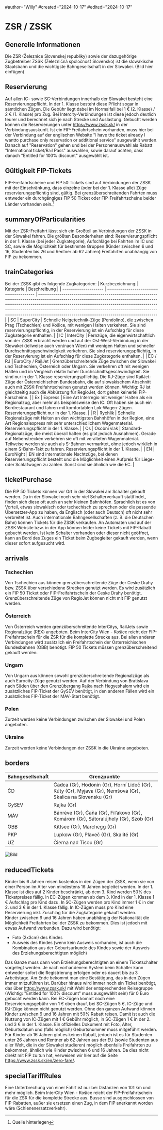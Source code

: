 #author="Willy"
#created="2024-10-17"
#edited="2024-10-17"

# ZSR / ZSSK

## Generelle Informationen

Die ZSR (Železnice Slovenskej republiky) sowie der dazugehörige Zugbetreiber ZSSK (Železničná spoločnosť Slovensko) ist die slowakische Staatsbahn und die wichtigste Bahngesellschaft in der Slowakei.
(Bild hier einfügen)

## Reservierung

Auf allen IC- sowie SC-Verbindungen innerhalb der Slowakei besteht eine Reservierungspflicht. In der 1. Klasse besteht diese Pflicht sogar in sämtlichen Zügen. Die Gebühr liegt dabei im Normalfall bei 1 € (2. Klasse) / 2 € (1. Klasse) pro Zug. Bei Intercity-Verbindungen ist diese jedoch deutlich teurer und berechnet sich je nach Strecke und Auslastung.
Gebucht werden können die Reservierungen unter https://www.zssk.sk/ in der Verbindungsauskunft. Ist ein FIP-Freifahrtschein vorhanden, muss hier bei der Verbindung auf der englischen Website "I have the ticket already I wantto purchase only reservation or additional service" ausgewählt werden. Danach auf "Reservation" gehen und bei der Personenauswahl als Rabatt "International ticket/Rail Pass" auswählen, sowie darauf achten, dass danach "Entitled for 100% discount" ausgewählt ist.

## Gültigkeit FIP-Tickets

FIP-Freifahrtscheine und FIP 50 Tickets sind auf Verbindungen der ZSSK mit der Einschränkung, dass einzelne (oder bei der 1. Klasse alle) Züge reservierungspflichtig sind, gültig. Bei grenzüberschreitenden Fahrten muss entweder ein durchgängiges FIP 50 Ticket oder FIP-Freifahrtscheine beider Länder vorhanden sein.[^1]

## summaryOfParticularities

Mit der ZSR-Freifahrt lässt sich ein Großteil an Verbindungen der ZSSK in der Slowakei fahren. Die größten Besonderheiten sind: Reservierungspflicht in der 1. Klasse (bei jeder Zugkategorie), Aufschläge bei Fahrten im IC und SC, sowie die Möglichkeit für bestimmte Gruppen (Kinder zwischen 6 und 16, Studenten bis 26 und Rentner ab 62 Jahren) Freifahrten unabhängig von FIP zu bekommen.

## trainCategories

Bei der ZSSK gibt es folgende Zugkategorien:
| Kurzbezeichnung       | Kategorie                                 | Beschreibung                                                                                                                                                                                                                                                                                                                                                                          |
| --------------------- | ----------------------------------------- | ------------------------------------------------------------------------------------------------------------------------------------------------------------------------------------------------------------------------------------------------------------------------------------------------------------------------------------------------------------------------------------- |
| SC                   | SuperCity                         | Schnelle Neigetechnik-Züge (Pendolino), die zwischen Prag (Tschechien) und Košice, mit wenigen Halten verkehren. Sie sind reservierungspflichtig, in der Reservierung ist ein Aufschlag für diese Zugkategorie enthalten.                                                                                                      |
| IC                    | InterCity                                 | Fernzüge, die eigenwirtschaftlich von der ZSSK erbracht werden und auf der Ost-West-Verbindung in der Slowakei (teilweise auch von/nach Wien) mit wenigen Halten und schneller Durchschnittsgeschwindigkeit verkehren. Sie sind reservierungspflichtig, in der Reservierung ist ein Aufschlag für diese Zugkategorie enthalten.                                                                                                                                                                                                                                                                                   |
| EC / RJ                     | EuroCity / RailJet             | Grenzüberschreitende Züge zwischen der Slowakei und Tschechien, Österreich oder Ungarn. Sie verkehren oft mit wenigen Halten und im Vergleich relativ hoher Durchschnittsgeschwindigkeit. Sie sind nur in der 1. Klasse reservierungspflichtig. Die RJ-Züge sind RailJet-Züge der Österreichischen Bundesbahn, die auf slowakischem Abschnitt auch mit ZSSK-Freifahrtscheinen genutzt werden können. Wichtig: RJ ist gleichzeitig auch die Abkürzung für RegioJet, dort gelten keinerlei FIP-Farscheine.                                                                                                                                                                                                                                              |
| Ex                     | Express                      | Eine Art Interregio mit weniger Halten als ein Regionalzug, aber mehr als beispielsweise den IC. Oft haben sie auch ein Bordrestaurant und fahren mit komfortablen Lok-Wagen-Zügen. Reservierungspflicht nur in der 1. Klasse. |
| R                     | Rychlik | Schnelle Regionalzüge mit Halten an den wichtigsten Bahnhöfen in der Region, eine Art Regionalexpress mit sehr unterschiedlichem Wagenmaterial. Reservierungspflicht in der 1. Klasse.   |
| Os | Osobní vlak                                   | Standard-Regionalzüge, die meist überall halten (es gibt jedoch Ausnahmen). Gerade auf Nebenstrecken verkehren sie oft mit veralteten Wagenmaterial. Teilweise werden sie auch als S-Bahnen vermarktet, ohne jedoch wirklich in einem S-Bahn-Takt zu fahren. Reservierungspflicht in der 1. Klasse.                                                                                                                                                                                                                                            |
| EN                     | EuroNight                                   | EN sind internationale Nachtzüge, bei denen Reservierungspflicht besteht und die Möglichkeit einen Aufpreis für Liege- oder Schlafwagen zu zahlen. Sonst sind sie ähnlich wie die EC.                                                                                                                                                                                                                                                                              |

## ticketPurchase

Die FIP 50 Tickets können vor Ort in der Slowakei am Schalter gekauft werden. Da in der Slowakei noch sehr viel Schalterverkauft stattfindet, finden sich diese oft auch an sehr kleinen Bahnhöfen. Sprachlich ist es von Vorteil, etwas slowakisch oder tschechisch zu sprechen oder die passende Übersetzer-App zu haben, da Englisch (oder auch Deutsch) oft nicht sehr verbreitet ist. Auch internationale Bahngesellschaften (z. B. die Deutschen Bahn) können Tickets für die ZSSK verkaufen. An Automaten und auf der ZSSK Website bzw. in der App können leider keine Tickets mit FIP-Rabatt gebucht werden.
Ist kein Schalter vorhanden oder dieser nicht geöffnet, kann an Bord des Zuges ein Ticket beim Zugbegleiter gekauft werden, wenn dieser sofort aufgesucht wird.

## arrivals

### Tschechien

Von Tschechien aus können grenzüberschreitende Züge der Ceske Drahy bzw. ZSSK über verschiedene Strecken genutzt werden. Es wird zusätzlich ein FIP 50 Ticket oder FIP-Freifahrtschein der Ceske Drahy benötigt. Grenzüberschreitende Züge von RegioJet können nicht mit FIP genutzt werden.

### Österreich

Von Österreich werden grenzüberschreitende InterCitys, RailJets sowie Regionalzüge (REX) angeboten. Beim InterCity Wien - Košice reicht der FIP-Freifahrtschein für die ZSR für die komplette Strecke aus. Bei allen anderen Verbindungen wird zusätzlich ein Freifahrtschein der Österreichischen Bundesbahnen (ÖBB) benötigt. FIP 50 Tickets müssen grenzüberschreitend gekauft werden.

### Ungarn

Von Ungarn aus können sowohl grenzüberschreitende Regionalzüge als auch Eurocity-Züge genutzt werden. Auf der Verbindung von Bratislava nach Süden über den Grenzübergang Rajka nach Hegyeshalom wird ein zusätzliches FIP-Ticket der GySEV benötigt, in den anderen Fällen wird ein zusätzliches FIP-Ticket der MAV-Start benötigt.

### Polen
Zurzeit werden keine Verbindungen zwischen der Slowakei und Polen angeboten.

### Ukraine
Zurzeit werden keine Verbindungen der ZSSK in die Ukraine angeboten.

## borders

| Bahngesellschaft | Grenzpunkte                                                         |
| ---------------- | ------------------------------------------------------------------- |
| ČD               | Čadca (Gr), Hodonin (Gr), Horní Lideč (Gr), Kúty (Gr), Myjava (Gr), Nemšová (Gr), Skalica na Slovensku (Gr) |
| GySEV            | Rajka (Gr)                                                     |
| MÁV              | Bánréve (Gr), Čaňa (Gr), Fil’akovo (Gr), Komárom (Gr), Sátoralújhely (Gr), Szob (Gr) |
| ÖBB              | Kittsee (Gr), Marchegg (Gr)                                        |
| PKP              | Lupkow (Gr), Plaveč (Gr), Skalité (Gr) |
| UZ              | Čierna nad Tisou (Gr)                                         |

![Bild](https://cdn.railvis.com/rs-prod/cms/83016FBD44E51820.jpg)

## reducedTickets

Kinder bis 6 Jahren reisen kostenlos in den Zügen der ZSSK, wenn sie von einer Person im Alter von mindestens 16 Jahren begleitet werden. In der 1. Klasse ist dies auf 2 Kinder beschränkt, ab dem 3. Kind werden 50% des Ticketpreises fällig. In EC-Zügen kommen ab dem 3. Kind in der 1. Klasse 1 € Aufschlag pro Kind dazu. In SC-Zügen werden pro Kind immer 1 € in der 2. und 3 € in der 1. Klasse fällig. In IC-Zügen muss pro Kind eine Reservierung inkl. Zuschlag für die Zugkategorie gekauft werden.
<br/>
Kinder zwischen 6 und 16 Jahren haben unabhängig der Nationalität die Möglichkeit Freifahrten bei der ZSSK zu bekommen. Dies ist jedoch mit etwas Aufwand verbunden. Dazu wird benötigt:

* Foto (2x3cm) des Kindes
* Ausweis des Kindes (wenn kein Ausweis vorhanden, ist auch die Kombination aus der Geburtsurkunde des Kindes sowie der Ausweis des Erziehungsberechtigten möglich)

Das Ganze muss dann vom Erziehungsberechtigten an einem Ticketschalter vorgelegt werden. Je nach vorhandenem System beim Schalter kann entweder sofort die Registrierung erfolgen oder es dauert bis zu 3 Arbeitstage. Am Ende bekommt man eine Bestätigung, das in den Zügen immer mitzuführen ist. Darüber hinaus wird immer noch ein Ticket benötigt, das über https://www.zssk.sk/ mit Wahl der entsprechenden Reisegruppe (Wichtig: "Entitled for 100% discount" muss ausgewählt sein) für 0 Euro gebucht werden kann. Bei EC-Zügen kommt noch eine Reservierungsgebühr von 1 € oben drauf, bei SC-Zügen 5 €. IC-Züge und RJ-Züge können nicht genutzt werden.
Ohne den ganzen Aufwand können Kinder zwischen 6 und 16 Jahren mit 50% Rabatt reisen. Damit ist auch die Nutzung von IC-Zügen mit 1 € Gebühr möglich, in SC-Zügen 1 € in der 2. und 3 € in der 1. Klasse. Ein offizielles Dokument mit Foto, Alter, Geburtsdatum und (falls möglich) Geburtsnummer muss mitgeführt werden.
<br/>
Für Kinder ab 16 Jahren gibt es keinen Rabatt, jedoch ist es für Studenten unter 26 Jahren und Rentner ab 62 Jahren aus der EU (sowie Studenten aus aller Welt, die in der Slowakei studieren) möglich ebenfalls Freifahrten zu bekommen, ähnlich wie Kinder zwischen 6 und 16 Jahren. Da dies nicht direkt mit FIP zu tun hat, verweisen wir hier auf die Seite https://www.zssk.sk/en/zero-fare/.


## specialTariffRules

Eine Unterbrechung von einer Fahrt ist nur bei Distanzen von 101 km und mehr möglich. Beim InterCity Wien - Košice reicht der FIP-Freifahrtschein für die ZSR für die komplette Strecke aus. Busse sind ausgeschlossen von FIP-Rabatten, außer sie ersetzen einen Zug, in dem FIP anerkannt worden wäre (Schienenersatzverkehr).

[^1]: Quelle hinterlegen
